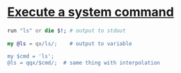 [1]: https://rosettacode.org/wiki/Execute_a_system_command

# [Execute a system command][1]

```raku
run "ls" or die $!; # output to stdout
 
my @ls = qx/ls/;    # output to variable
 
my $cmd = 'ls';
@ls = qqx/$cmd/;  # same thing with interpolation
```